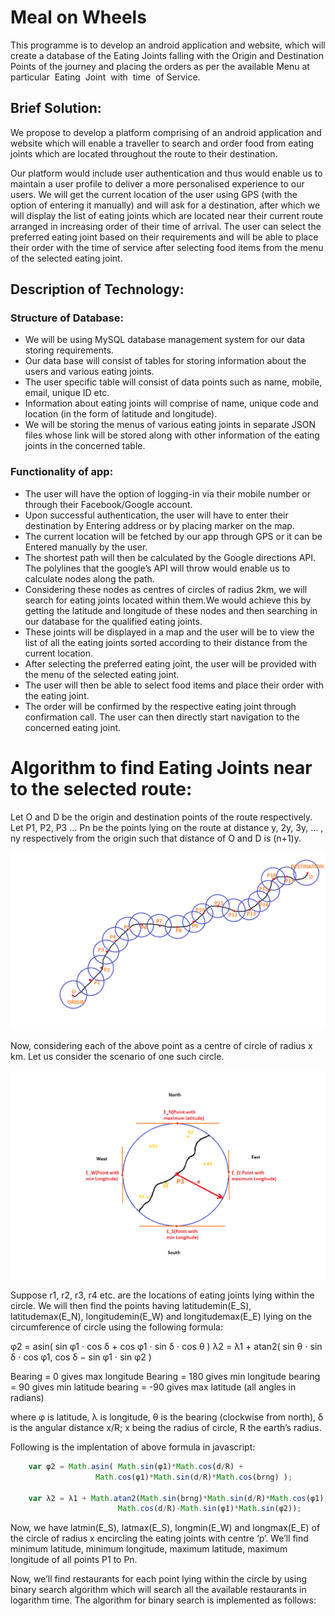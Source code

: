 # Meal on Wheels
This programme is to develop an android application and website, which will create a database of the Eating Joints falling with the Origin and Destination Points of the journey and placing the orders as per the available Menu at particular​ ​ Eating​ ​ Joint​ ​ with​ ​ time​ ​ of​ ​ Service.

## Brief Solution:

We propose to develop a platform comprising of an android application and website which will enable a traveller to search and order food from eating joints which are located throughout the route to their destination. 

Our platform would include user authentication and thus would enable us to maintain a user profile to deliver a more personalised experience to our users. We will get the current location of the user using GPS (with the option of entering it manually) and will ask for a destination, after which we will display the list of eating joints which are located near their current route arranged in increasing order of their time of arrival. The user can select the preferred eating joint based on their requirements and will be able to place their order with the time of service after selecting food items from the menu of the selected eating joint. 


## Description of Technology:

### Structure of Database: 
* We will be using MySQL database management system for our data storing requirements. 
* Our data base will consist of tables for storing information about the users and various eating joints.
* The user specific table will consist of data points such as name, mobile, email, unique ID etc.
* Information about eating joints will comprise of name, unique code and location (in the form of latitude and longitude). 
* We will be storing the menus of various eating joints in separate JSON files whose link will be stored along with other     information of the eating joints in the concerned table.

### Functionality of app:
* The user will have the option of logging-in via their mobile number or through their Facebook/Google account.
* Upon successful authentication, the user will have to enter their destination by Entering address or by placing marker on  the map.
* The current location will be fetched by our app through GPS or it can be Entered manually by the user. 
* The shortest path will then be calculated by the Google directions API. The polylines that the google’s API will throw would enable us to calculate nodes along the path.
* Considering these nodes as centres of circles of radius 2km, we will search for eating joints located within them.We would achieve this by getting the latitude and longitude of these nodes and then searching in our database for the qualified eating joints. 
* These joints will be displayed in a map and the user will be to view the list of all the eating joints sorted according to their distance from the current location.
* After selecting the preferred eating joint, the user will be provided with the menu of the selected eating joint. 
* The user will then be able to select food items and place their order with the eating joint. 
* The order will be confirmed by the respective eating joint through confirmation call. The user can then directly start navigation to the concerned eating joint.

# Algorithm to find Eating Joints near to the selected route: 

Let O and D be the origin and destination points of the route respectively.
Let P1, P2, P3 … Pn be the points lying on the route at distance y, 2y, 3y, … , ny respectively from the origin such that distance of O and D is (n+1)y.

<p align="center">
  <img src="Overview.png"/>
</p>

Now, considering each of the above point as a centre of circle of radius x km. Let us consider the scenario of one such circle.

<p align="center">
  <img src="Magnification.png"/>
</p>

Suppose r1, r2, r3, r4 etc. are the locations of eating joints lying within the circle. We will then find the points having latitudemin(E_S), latitudemax(E_N), longitudemin(E_W) and longitudemax(E_E) lying on the circumference of circle using the following formula:

φ2 = asin( sin φ1 ⋅ cos δ + cos φ1 ⋅ sin δ ⋅ cos θ )
λ2 = λ1 + atan2( sin θ ⋅ sin δ ⋅ cos φ1, cos δ − sin φ1 ⋅ sin φ2 )

Bearing = 0 gives max longitude 
Bearing = 180 gives min longitude 
bearing = 90 gives min latitude 
bearing = -90 gives max latitude 
(all angles in radians)

where    φ is latitude, λ is longitude, θ is the bearing (clockwise from north), δ is the angular distance x/R; x being the radius of circle, R the earth’s radius.



Following is the implentation of above formula in javascript:

```javascript
    var φ2 = Math.asin( Math.sin(φ1)*Math.cos(d/R) +
                   Math.cos(φ1)*Math.sin(d/R)*Math.cos(brng) );

    var λ2 = λ1 + Math.atan2(Math.sin(brng)*Math.sin(d/R)*Math.cos(φ1),
                        Math.cos(d/R)-Math.sin(φ1)*Math.sin(φ2));
```


Now, we have latmin(E_S), latmax(E_S), longmin(E_W) and longmax(E_E) of the circle of radius x encircling the eating joints with centre ‘p’. We’ll find minimum latitude, minimum longitude, maximum latitude, maximum longitude of all points P1 to Pn.

Now, we’ll find restaurants for each point lying within the circle by using binary search algorithm which will search all the available restaurants in logarithm time. The algorithm for binary search is implemented as follows:

